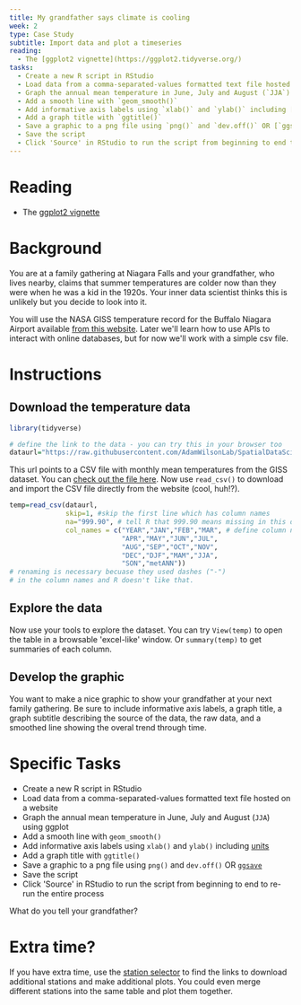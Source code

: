 ```yaml
---
title: My grandfather says climate is cooling
week: 2 
type: Case Study
subtitle: Import data and plot a timeseries
reading:
  - The [ggplot2 vignette](https://ggplot2.tidyverse.org/)
tasks:
  - Create a new R script in RStudio
  - Load data from a comma-separated-values formatted text file hosted on a website
  - Graph the annual mean temperature in June, July and August (`JJA`) using ggplot
  - Add a smooth line with `geom_smooth()`
  - Add informative axis labels using `xlab()` and `ylab()` including [units](https://data.giss.nasa.gov/cgi-bin/gistemp/stdata_show.cgi?id=425003010120&dt=1&ds=5)
  - Add a graph title with `ggtitle()`
  - Save a graphic to a png file using `png()` and `dev.off()` OR [`ggsave`](https://ggplot2.tidyverse.org/reference/ggsave.html)
  - Save the script
  - Click 'Source' in RStudio to run the script from beginning to end to re-run the entire process
---
```




# Reading

- The [ggplot2 vignette](https://ggplot2.tidyverse.org/)

# Background

You are at a family gathering at Niagara Falls and your grandfather, who lives nearby, claims that summer temperatures are colder now than they were when he was a kid in the 1920s.  Your inner data scientist thinks this is unlikely but you decide to look into it.

You will use the NASA GISS temperature record for the Buffalo Niagara Airport available [from this website](https://data.giss.nasa.gov/cgi-bin/gistemp/stdata_show.cgi?id=425003010120&dt=1&ds=5).  Later we'll learn how to use APIs to interact with online databases, but for now we'll work with a simple csv file.

# Instructions

## Download the temperature data


```r
library(tidyverse)

# define the link to the data - you can try this in your browser too
dataurl="https://raw.githubusercontent.com/AdamWilsonLab/SpatialDataScience/master/docs/02_assets/buffaloweather.csv"
```

This url points to a CSV file with monthly mean temperatures from the GISS dataset.  You can [check out the file here](https://raw.githubusercontent.com/AdamWilsonLab/SpatialDataScience/master/docs/02_assets/buffaloweather.csv).  Now use `read_csv()` to download and import the CSV file directly from the website (cool, huh!?).


```r
temp=read_csv(dataurl,
              skip=1, #skip the first line which has column names
              na="999.90", # tell R that 999.90 means missing in this dataset
              col_names = c("YEAR","JAN","FEB","MAR", # define column names 
                            "APR","MAY","JUN","JUL",  
                            "AUG","SEP","OCT","NOV",  
                            "DEC","DJF","MAM","JJA",  
                            "SON","metANN"))
# renaming is necessary becuase they used dashes ("-")
# in the column names and R doesn't like that.
```

## Explore the data

Now use your tools to explore the dataset.  You can try `View(temp)` to open the table in a browsable 'excel-like' window.  Or `summary(temp)` to get summaries of each column.

## Develop the graphic

You want to make a nice graphic to show your grandfather at your next family gathering.  Be sure to include informative axis labels, a graph title, a graph subtitle describing the source of the data, the raw data, and a smoothed line showing the overal trend through time.





# Specific Tasks

- Create a new R script in RStudio
- Load data from a comma-separated-values formatted text file hosted on a website
- Graph the annual mean temperature in June, July and August (`JJA`) using ggplot
- Add a smooth line with `geom_smooth()`
- Add informative axis labels using `xlab()` and `ylab()` including [units](https://data.giss.nasa.gov/cgi-bin/gistemp/stdata_show.cgi?id=425003010120&dt=1&ds=5)
- Add a graph title with `ggtitle()`
- Save a graphic to a png file using `png()` and `dev.off()` OR [`ggsave`](https://ggplot2.tidyverse.org/reference/ggsave.html)
- Save the script
- Click 'Source' in RStudio to run the script from beginning to end to re-run the entire process

What do you tell your grandfather?

# Extra time?

If you have extra time, use the [station selector](https://data.giss.nasa.gov/gistemp/stdata/) to find the links to download additional stations and make additional plots.  You could even merge different stations into the same table and plot them together.  
